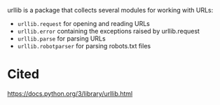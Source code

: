 urllib is a package that collects several modules for working with URLs:
* `urllib.request` for opening and reading URLs
* `urllib.error` containing the exceptions raised by urllib.request
* `urllib.parse` for parsing URLs
* `urllib.robotparser` for parsing robots.txt files

# Cited
https://docs.python.org/3/library/urllib.html
